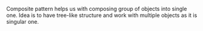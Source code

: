 Composite pattern helps us with composing group of objects into single one. 
Idea is to have tree-like structure and work with multiple objects as it is singular one.